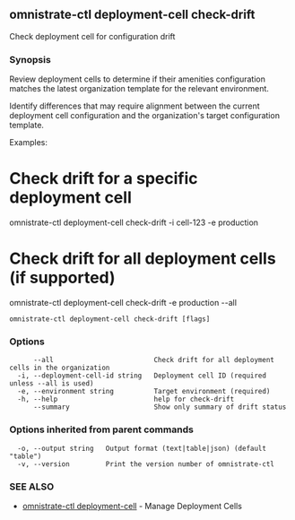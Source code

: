 ## omnistrate-ctl deployment-cell check-drift

Check deployment cell for configuration drift

### Synopsis

Review deployment cells to determine if their amenities configuration matches 
the latest organization template for the relevant environment.

Identify differences that may require alignment between the current deployment 
cell configuration and the organization's target configuration template.

Examples:
  # Check drift for a specific deployment cell
  omnistrate-ctl deployment-cell check-drift -i cell-123 -e production

  # Check drift for all deployment cells (if supported)
  omnistrate-ctl deployment-cell check-drift -e production --all

```
omnistrate-ctl deployment-cell check-drift [flags]
```

### Options

```
      --all                         Check drift for all deployment cells in the organization
  -i, --deployment-cell-id string   Deployment cell ID (required unless --all is used)
  -e, --environment string          Target environment (required)
  -h, --help                        help for check-drift
      --summary                     Show only summary of drift status
```

### Options inherited from parent commands

```
  -o, --output string   Output format (text|table|json) (default "table")
  -v, --version         Print the version number of omnistrate-ctl
```

### SEE ALSO

* [omnistrate-ctl deployment-cell](omnistrate-ctl_deployment-cell.md)	 - Manage Deployment Cells

